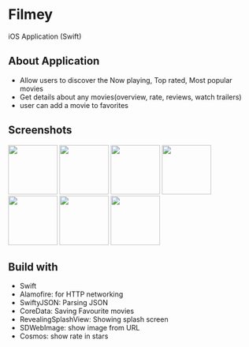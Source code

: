# Filmey
iOS Application (Swift)

## About Application
- Allow users to discover the Now playing, Top rated, Most popular movies
- Get details about any movies(overview, rate, reviews, watch trailers)
- user can add a movie to favorites

## Screenshots
<div>
<img src="https://user-images.githubusercontent.com/44899782/79296271-3926c080-7edb-11ea-9d7d-0643408b1023.png" width= "100">
<img src="https://user-images.githubusercontent.com/44899782/79296222-1ac0c500-7edb-11ea-847e-e8303a6a81ff.png" width= "100">
<img src="https://user-images.githubusercontent.com/44899782/79296234-23b19680-7edb-11ea-812d-14e58fb1ec46.png" width= "100">
<img src="https://user-images.githubusercontent.com/44899782/79296256-3035ef00-7edb-11ea-8743-8926986e074c.png" width= "100">
<img src="https://user-images.githubusercontent.com/44899782/79296258-31671c00-7edb-11ea-943b-333ed02811c1.png" width= "100">
<img src="https://user-images.githubusercontent.com/44899782/79296260-3330df80-7edb-11ea-9a2a-350421148d60.png" width= "100">
<img src="https://user-images.githubusercontent.com/44899782/79296265-36c46680-7edb-11ea-83bb-1e4078f3510c.png" width= "100">
</div>

## Build with
- Swift
- Alamofire: for HTTP networking
- SwiftyJSON: Parsing JSON
- CoreData: Saving Favourite movies
- RevealingSplashView: Showing splash screen
- SDWebImage: show image from URL 
- Cosmos: show rate in stars 
